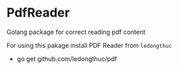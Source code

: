 # PdfReader
Golang package for correct reading pdf content

For using this pakage install PDF Reader from `ledongthuc`
- go get github.com/ledongthuc/pdf
